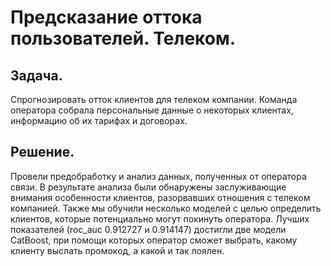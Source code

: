 # Предсказание оттока пользователей. Телеком.
## Задача. 
Спрогнозировать отток клиентов для телеком компании. 
Команда оператора собрала персональные данные о некоторых клиентах, информацию об их тарифах и договорах.
## Решение. 
Провели предобработку и анализ данных, полученных от оператора связи. 
В результате анализа были обнаружены заслуживающие внимания особенности клиентов, разорвавших отношения с телеком компанией. 
Также мы обучили несколько моделей с целью определить клиентов, которые потенциально могут покинуть оператора. 
Лучших показателей (roc_auc 0.912727 и 0.914147) достигли две модели CatBoost, при помощи которых оператор сможет выбрать, какому клиенту выслать промокод, а какой и так лоялен.
